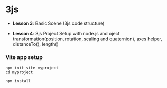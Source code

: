 # **3js**

- **Lesson 3**: Basic Scene (3js code structure)

- **Lesson 4**: 3js Project Setup with node.js and oject transformation(position, rotation, scaling and quaternion), axes helper, distanceTo(), length() 






### **Vite app setup**
```
npm init vite myproject
cd myproject

npm install

```